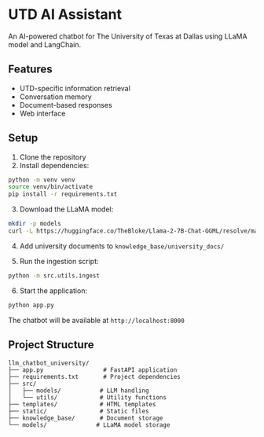 # UTD AI Assistant

An AI-powered chatbot for The University of Texas at Dallas using LLaMA model and LangChain.

## Features

- UTD-specific information retrieval
- Conversation memory
- Document-based responses
- Web interface

## Setup

1. Clone the repository
2. Install dependencies:
```bash
python -m venv venv
source venv/bin/activate
pip install -r requirements.txt
```

3. Download the LLaMA model:
```bash
mkdir -p models
curl -L https://huggingface.co/TheBloke/Llama-2-7B-Chat-GGML/resolve/main/llama-2-7b-chat.ggmlv3.q3_K_L.bin -o models/llama-2-7b-chat.ggmlv3.q3_K_L.bin
```

4. Add university documents to `knowledge_base/university_docs/`

5. Run the ingestion script:
```bash
python -m src.utils.ingest
```

6. Start the application:
```bash
python app.py
```

The chatbot will be available at `http://localhost:8000`

## Project Structure

```
llm_chatbot_university/
├── app.py                 # FastAPI application
├── requirements.txt       # Project dependencies
├── src/
│   ├── models/           # LLM handling
│   └── utils/            # Utility functions
├── templates/            # HTML templates
├── static/               # Static files
├── knowledge_base/       # Document storage
└── models/              # LLaMA model storage
```
